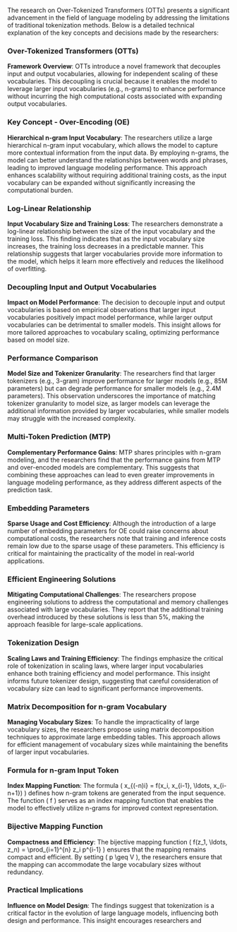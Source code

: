 The research on Over-Tokenized Transformers (OTTs) presents a significant advancement in the field of language modeling by addressing the limitations of traditional tokenization methods. Below is a detailed technical explanation of the key concepts and decisions made by the researchers:

### Over-Tokenized Transformers (OTTs)

**Framework Overview**: OTTs introduce a novel framework that decouples input and output vocabularies, allowing for independent scaling of these vocabularies. This decoupling is crucial because it enables the model to leverage larger input vocabularies (e.g., n-grams) to enhance performance without incurring the high computational costs associated with expanding output vocabularies.

### Key Concept - Over-Encoding (OE)

**Hierarchical n-gram Input Vocabulary**: The researchers utilize a large hierarchical n-gram input vocabulary, which allows the model to capture more contextual information from the input data. By employing n-grams, the model can better understand the relationships between words and phrases, leading to improved language modeling performance. This approach enhances scalability without requiring additional training costs, as the input vocabulary can be expanded without significantly increasing the computational burden.

### Log-Linear Relationship

**Input Vocabulary Size and Training Loss**: The researchers demonstrate a log-linear relationship between the size of the input vocabulary and the training loss. This finding indicates that as the input vocabulary size increases, the training loss decreases in a predictable manner. This relationship suggests that larger vocabularies provide more information to the model, which helps it learn more effectively and reduces the likelihood of overfitting.

### Decoupling Input and Output Vocabularies

**Impact on Model Performance**: The decision to decouple input and output vocabularies is based on empirical observations that larger input vocabularies positively impact model performance, while larger output vocabularies can be detrimental to smaller models. This insight allows for more tailored approaches to vocabulary scaling, optimizing performance based on model size.

### Performance Comparison

**Model Size and Tokenizer Granularity**: The researchers find that larger tokenizers (e.g., 3-gram) improve performance for larger models (e.g., 85M parameters) but can degrade performance for smaller models (e.g., 2.4M parameters). This observation underscores the importance of matching tokenizer granularity to model size, as larger models can leverage the additional information provided by larger vocabularies, while smaller models may struggle with the increased complexity.

### Multi-Token Prediction (MTP)

**Complementary Performance Gains**: MTP shares principles with n-gram modeling, and the researchers find that the performance gains from MTP and over-encoded models are complementary. This suggests that combining these approaches can lead to even greater improvements in language modeling performance, as they address different aspects of the prediction task.

### Embedding Parameters

**Sparse Usage and Cost Efficiency**: Although the introduction of a large number of embedding parameters for OE could raise concerns about computational costs, the researchers note that training and inference costs remain low due to the sparse usage of these parameters. This efficiency is critical for maintaining the practicality of the model in real-world applications.

### Efficient Engineering Solutions

**Mitigating Computational Challenges**: The researchers propose engineering solutions to address the computational and memory challenges associated with large vocabularies. They report that the additional training overhead introduced by these solutions is less than 5%, making the approach feasible for large-scale applications.

### Tokenization Design

**Scaling Laws and Training Efficiency**: The findings emphasize the critical role of tokenization in scaling laws, where larger input vocabularies enhance both training efficiency and model performance. This insight informs future tokenizer design, suggesting that careful consideration of vocabulary size can lead to significant performance improvements.

### Matrix Decomposition for n-gram Vocabulary

**Managing Vocabulary Sizes**: To handle the impracticality of large vocabulary sizes, the researchers propose using matrix decomposition techniques to approximate large embedding tables. This approach allows for efficient management of vocabulary sizes while maintaining the benefits of larger input vocabularies.

### Formula for n-gram Input Token

**Index Mapping Function**: The formula \( x_{(-n)i} = f(x_i, x_{i-1}, \ldots, x_{i-n+1}) \) defines how n-gram tokens are generated from the input sequence. The function \( f \) serves as an index mapping function that enables the model to effectively utilize n-grams for improved context representation.

### Bijective Mapping Function

**Compactness and Efficiency**: The bijective mapping function \( f(z_1, \ldots, z_n) = \prod_{i=1}^{n} z_i p^{i-1} \) ensures that the mapping remains compact and efficient. By setting \( p \geq V \), the researchers ensure that the mapping can accommodate the large vocabulary sizes without redundancy.

### Practical Implications

**Influence on Model Design**: The findings suggest that tokenization is a critical factor in the evolution of large language models, influencing both design and performance. This insight encourages researchers and